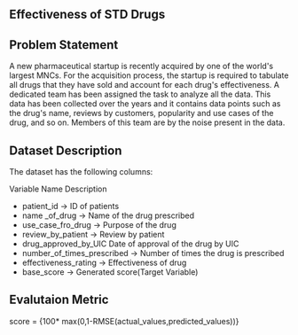 ## Effectiveness of STD Drugs

## Problem Statement
A new pharmaceutical startup is recently acquired by one of the world's largest MNCs. For the acquisition process, the startup is required to tabulate all drugs that they have sold and account for each drug's effectiveness. A dedicated team has been assigned the task to analyze all the data. This data has been collected over the years and it contains data points such as the drug's name, reviews by customers, popularity and use cases of the drug, and so on. Members of this team are by the noise present in the data.

## Dataset Description

The dataset has the following columns:

 Variable Name			Description

- patient_id		->	ID of patients
- name _of_drug		->	Name of the drug prescribed
- use_case_fro_drug	->	Purpose of the drug
- review_by_patient	->	Review by patient
- drug_approved_by_UIC		Date of approval of the drug by UIC
- number_of_times_prescribed  ->	Number of times the drug is prescribed
- effectiveness_rating	    ->	Effectiveness of drug
- base_score		    ->	Generated score(Target Variable)

## Evalutaion Metric

score = {100* max(0,1-RMSE(actual\_values,predicted\_values))}
